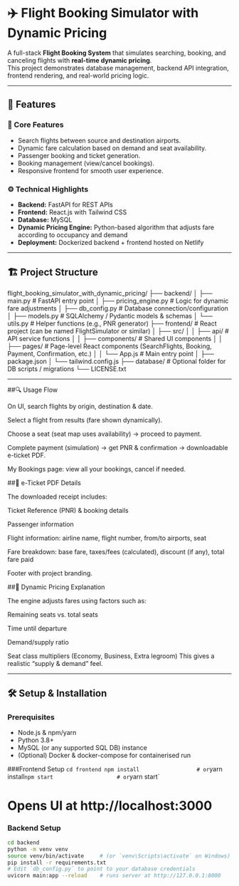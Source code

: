 # ✈️ Flight Booking Simulator with Dynamic Pricing

A full-stack **Flight Booking System** that simulates searching, booking, and canceling flights with **real-time dynamic pricing**.  
This project demonstrates database management, backend API integration, frontend rendering, and real-world pricing logic.

---

## 🚀 Features

### 🧩 Core Features
- Search flights between source and destination airports.
- Dynamic fare calculation based on demand and seat availability.
- Passenger booking and ticket generation.
- Booking management (view/cancel bookings).
- Responsive frontend for smooth user experience.

### ⚙️ Technical Highlights
- **Backend:** FastAPI for REST APIs
- **Frontend:** React.js with Tailwind CSS
- **Database:** MySQL
- **Dynamic Pricing Engine:** Python-based algorithm that adjusts fare according to occupancy and demand
- **Deployment:** Dockerized backend + frontend hosted on Netlify

---

## 🏗️ Project Structure

flight_booking_simulator_with_dynamic_pricing/
├── backend/
│ ├── main.py # FastAPI entry point
│ ├── pricing_engine.py # Logic for dynamic fare adjustments
│ ├── db_config.py # Database connection/configuration
│ ├── models.py # SQLAlchemy / Pydantic models & schemas
│ └── utils.py # Helper functions (e.g., PNR generator)
├── frontend/ # React project (can be named FlightSimulator or similar)
│ ├── src/
│ │ ├── api/ # API service functions
│ │ ├── components/ # Shared UI components
│ │ ├── pages/ # Page-level React components (SearchFlights, Booking, Payment, Confirmation, etc.)
│ │ └── App.js # Main entry point
│ ├── package.json
│ └── tailwind.config.js
├── database/ # Optional folder for DB scripts / migrations
└── LICENSE.txt

---

##🔍 Usage Flow

On UI, search flights by origin, destination & date.

Select a flight from results (fare shown dynamically).

Choose a seat (seat map uses availability) → proceed to payment.

Complete payment (simulation) → get PNR & confirmation → downloadable e-ticket PDF.

My Bookings page: view all your bookings, cancel if needed.  


##📄 e-Ticket PDF Details

The downloaded receipt includes:

Ticket Reference (PNR) & booking details

Passenger information

Flight information: airline name, flight number, from/to airports, seat

Fare breakdown: base fare, taxes/fees (calculated), discount (if any), total fare paid

Footer with project branding.

##🧪 Dynamic Pricing Explanation

The engine adjusts fares using factors such as:

Remaining seats vs. total seats

Time until departure

Demand/supply ratio

Seat class multipliers (Economy, Business, Extra legroom)
This gives a realistic “supply & demand” feel.


---

## 🛠 Setup & Installation

### Prerequisites
- Node.js & npm/yarn  
- Python 3.8+  
- MySQL (or any supported SQL DB) instance  
- (Optional) Docker & docker-compose for containerised run

###Frontend Setup
`
cd frontend
npm install                  # or `yarn install`
npm start                    # or `yarn start`
# Opens UI at http://localhost:3000

### Backend Setup
```bash
cd backend
python -m venv venv
source venv/bin/activate     # (or `venv\Scripts\activate` on Windows)
pip install -r requirements.txt
# Edit `db_config.py` to point to your database credentials
uvicorn main:app --reload    # runs server at http://127.0.0.1:8000
